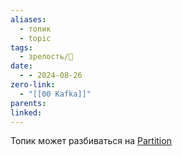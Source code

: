 ```yaml
---
aliases:
  - топик
  - topic
tags:
  - зрелость/🌱
date:
  - - 2024-08-26
zero-link:
  - "[[00 Kafka]]"
parents: 
linked:
---
```

Топик может разбиваться на [Partition](Kafka%20Topic%20Partition.md)